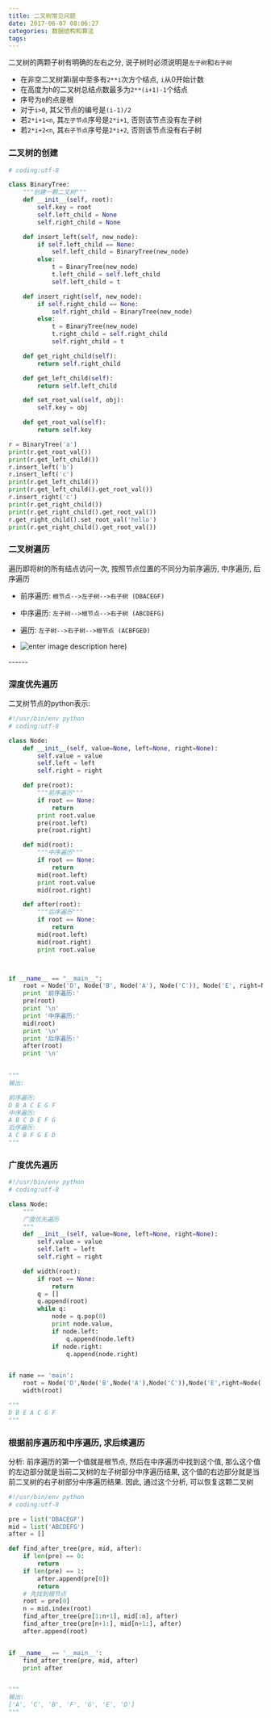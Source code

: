 ```yaml
---
title: 二叉树常见问题
date: 2017-06-07 08:06:27
categories: 数据结构和算法
tags:
---
```


二叉树的两颗子树有明确的左右之分, 说子树时必须说明是`左子树`和`右子树`

- 在非空二叉树第i层中至多有`2**i`次方个结点, `i`从0开始计数
- 在高度为h的二叉树总结点数最多为`2**(i+1)-1`个结点
- 序号为`0`的点是根
- 对于`i>0`, 其父节点的编号是`(i-1)/2`
- 若`2*i+1<n`, 其`左子节点`序号是`2*i+1`, 否则该节点没有左子树
- 若`2*i+2<n`, 其`右子节点`序号是`2*i+2`, 否则该节点没有右子树


### 二叉树的创建

```python
# coding:utf-8

class BinaryTree:
    """创建一颗二叉树"""
    def __init__(self, root):
        self.key = root
        self.left_child = None
        self.right_child = None

    def insert_left(self, new_node):
        if self.left_child == None:
            self.left_child = BinaryTree(new_node)
        else:
            t = BinaryTree(new_node)
            t.left_child = self.left_child
            self.left_child = t

    def insert_right(self, new_node):
        if self.right_child == None:
            self.right_child = BinaryTree(new_node)
        else:
            t = BinaryTree(new_node)
            t.right_child = self.right_child
            self.right_child = t

    def get_right_child(self):
        return self.right_child

    def get_left_child(self):
        return self.left_child

    def set_root_val(self, obj):
        self.key = obj

    def get_root_val(self):
        return self.key

r = BinaryTree('a')
print(r.get_root_val())
print(r.get_left_child())
r.insert_left('b')
r.insert_left('c')
print(r.get_left_child())
print(r.get_left_child().get_root_val())
r.insert_right('c')
print(r.get_right_child())
print(r.get_right_child().get_root_val())
r.get_right_child().set_root_val('hello')
print(r.get_right_child().get_root_val())
```
<!--more-->

### 二叉树遍历

遍历即将树的所有结点访问一次, 按照节点位置的不同分为前序遍历, 中序遍历, 后序遍历

- 前序遍历: `根节点-->左子树-->右子树 (DBACEGF)`
- 中序遍历: `左子树-->根节点-->右子树 (ABCDEFG)`


- 遍历: `左子树-->右子树-->根节点 (ACBFGED)`
- ![enter image description here](http://img.blog.csdn.net/20130801211404796?watermark/2/text/aHR0cDovL2Jsb2cuY3Nkbi5uZXQvbGl0dGxldGh1bmRlcg==/font/5a6L5L2T/fontsize/400/fill/I0JBQkFCMA==/dissolve/70/gravity/SouthEast))

\------

### 深度优先遍历

二叉树节点的python表示:

```python
#!/usr/bin/env python
# coding:utf-8

class Node:
    def __init__(self, value=None, left=None, right=None):
        self.value = value
        self.left = left
        self.right = right

    def pre(root):
        """前序遍历"""
        if root == None:
            return
        print root.value
        pre(root.left)
        pre(root.right)

    def mid(root):
        """中序遍历"""
        if root == None:
            return
        mid(root.left)
        print root.value
        mid(root.right)

    def after(root):
        """后序遍历"""
        if root == None:
            return
        mid(root.left)
        mid(root.right)
        print root.value



if __name__ == "__main__":
    root = Node('D', Node('B', Node('A'), Node('C')), Node('E', right=Node('G', Node('F'))))
    print '前序遍历:'
    pre(root)
    print '\n'
    print '中序遍历:'
    mid(root)
    print '\n'
    print '后序遍历:'
    after(root)
    print '\n'

    
"""
输出:

前序遍历:
D B A C E G F
中序遍历:
A B C D E F G
后序遍历:
A C B F G E D
"""
```



### 广度优先遍历

```python
#!/usr/bin/env python
# coding:utf-8

class Node:
    """
    广度优先遍历
    """
    def __init__(self, value=None, left=None, right=None):
        self.value = value
        self.left = left
        self.right = right

    def width(root):
        if root == None:
            return
        q = []
        q.append(root)
        while q:
            node = q.pop(0)
            print node.value,
            if node.left:
                q.append(node.left)
            if node.right:
                q.append(node.right)


if name == 'main':
    root = Node('D',Node('B',Node('A'),Node('C')),Node('E',right=Node('G',Node('F'))))
    width(root)

"""
D B E A C G F
"""
```



### 根据前序遍历和中序遍历, 求后续遍历

分析: 前序遍历的第一个值就是根节点, 然后在中序遍历中找到这个值, 那么这个值的左边部分就是当前二叉树的左子树部分中序遍历结果, 这个值的右边部分就是当前二叉树的右子树部分中序遍历结果. 因此, 通过这个分析, 可以恢复这颗二叉树

```python
#!/usr/bin/env python
# coding:utf-8

pre = list('DBACEGF')
mid = list('ABCDEFG')
after = []

def find_after_tree(pre, mid, after):
    if len(pre) == 0:
        return
    if len(pre) == 1:
        after.append(pre[0])
        return
    # 先找到根节点
    root = pre[0]
    n = mid.index(root)
    find_after_tree(pre[1:n+1], mid[:n], after)
    find_after_tree(pre[n+1:], mid[n+1:], after)
    after.append(root)


if __name__ == '__main__':
    find_after_tree(pre, mid, after)
    print after


"""
输出:
['A', 'C', 'B', 'F', 'G', 'E', 'D']
"""


```


